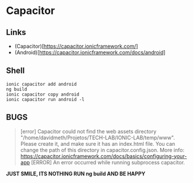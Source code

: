 # Capacitor

## Links

- (Capacitor)[https://capacitor.ionicframework.com/]
- (Android)[https://capacitor.ionicframework.com/docs/android]

## Shell

```
ionic capacitor add android
ng build
ionic capacitor copy android
ionic capacitor run android -l
```

## BUGS

>[error] Capacitor could not find the web assets directory "/home/davidmeth/Projetos/TECH-LAB/IONIC-LAB/temp/www".
>    Please create it, and make sure it has an index.html file. You can change
>    the path of this directory in capacitor.config.json.
>    More info: https://capacitor.ionicframework.com/docs/basics/configuring-your-app
>[ERROR] An error occurred while running subprocess capacitor.

**JUST SMILE, ITS NOTHING RUN ng build AND BE HAPPY**